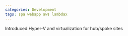 ```yaml
---
categories: Development
tags: spa webapp aws lambdax
---
```



Introduced Hyper-V and virtualization for hub/spoke sites

